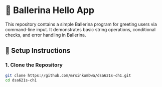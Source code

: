 # 🧪 Ballerina Hello App

This repository contains a simple Ballerina program for greeting users via command-line input. It demonstrates basic string operations, conditional checks, and error handling in Ballerina.

## 🔧 Setup Instructions

### 1. Clone the Repository
```bash
git clone https://github.com/mrsinkumbwa/dsa621s-ch1.git
cd dsa621s-ch1
